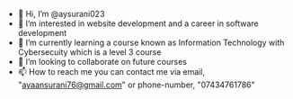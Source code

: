 - 👋 Hi, I’m @aysurani023
- 👀 I’m interested in website development and a career in software development
- 🌱 I’m currently learning a course known as Information Technology with Cybersecuity which is a level 3 course
- 💞️ I’m looking to collaborate on future courses
- 📫 How to reach me you can contact me via email, "ayaansurani76@gmail.com" or phone-number, "07434761786"

<!---
aysurani023/aysurani023 is a ✨ special ✨ repository because its `README.md` (this file) appears on your GitHub profile.
You can click the Preview link to take a look at your changes.
--->
